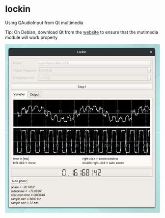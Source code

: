 # lockin

Using QAudioInput from Qt multimedia


Tip: On Debian, download Qt from the [website](https://www.qt.io/download-open-source/) to ensure that the mutimedia module will work properly

![Screenshot](https://github.com/antigol/lockin2/raw/master/lockin.png)
